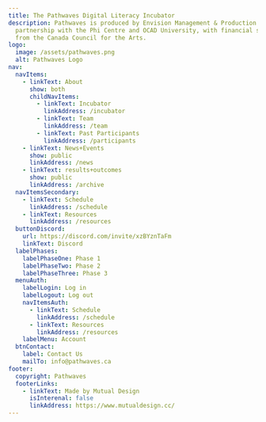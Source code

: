 ```yaml
---
title: The Pathwaves Digital Literacy Incubator
description: Pathwaves is produced by Envision Management & Production in
  partnership with the Phi Centre and OCAD University, with financial support
  from the Canada Council for the Arts.
logo:
  image: /assets/pathwaves.png
  alt: Pathwaves Logo
nav:
  navItems:
    - linkText: About
      show: both
      childNavItems:
        - linkText: Incubator
          linkAddress: /incubator
        - linkText: Team
          linkAddress: /team
        - linkText: Past Participants
          linkAddress: /participants
    - linkText: News+Events
      show: public
      linkAddress: /news
    - linkText: results+outcomes
      show: public
      linkAddress: /archive
  navItemsSecondary:
    - linkText: Schedule
      linkAddress: /schedule
    - linkText: Resources
      linkAddress: /resources
  buttonDiscord:
    url: https://discord.com/invite/xzBYznTaFm
    linkText: Discord
  labelPhases:
    labelPhaseOne: Phase 1
    labelPhaseTwo: Phase 2
    labelPhaseThree: Phase 3
  menuAuth:
    labelLogin: Log in
    labelLogout: Log out
    navItemsAuth:
      - linkText: Schedule
        linkAddress: /schedule
      - linkText: Resources
        linkAddress: /resources
    labelMenu: Account
  btnContact:
    label: Contact Us
    mailTo: info@pathwaves.ca
footer:
  copyright: Pathwaves
  footerLinks:
    - linkText: Made by Mutual Design
      isInterenal: false
      linkAddress: https://www.mutualdesign.cc/
---
```

